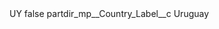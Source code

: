 <?xml version="1.0" encoding="UTF-8"?>
<CustomMetadata xmlns="http://soap.sforce.com/2006/04/metadata" xmlns:xsi="http://www.w3.org/2001/XMLSchema-instance" xmlns:xsd="http://www.w3.org/2001/XMLSchema">
    <label>UY</label>
    <protected>false</protected>
    <values>
        <field>partdir_mp__Country_Label__c</field>
        <value xsi:type="xsd:string">Uruguay</value>
    </values>
</CustomMetadata>
